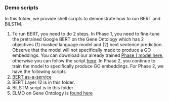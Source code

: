 

### Demo scripts

In this folder, we provide shell scripts to demonstrate how to run BERT and BiLSTM. 

1. To run BERT, you need to do 2 steps. In Phase 1, you need to fine-tune the pretrained Google BERT on the Gene Ontology which has 2 objectives (1) masked language model and (2) next sentence prediction. Observe that the model will not specifically made to produce a GO embeddings. You can download our already trained [Phase 1 model here](https://drive.google.com/drive/folders/129UObLlhnp0RK6MQAS7waUF-k4SuGV-u), otherwise you can follow the script [here](https://github.com/datduong/EncodeGeneOntology/blob/master/BERT/PretrainBertPhase1/run.sh). In Phase 2, you continue to train the model to specifically produce GO embeddings. For Phase 2, we have the following scripts
  1. [BERT as-a-service](https://github.com/auppunda/GeneOntologyEncoders/blob/master/BertAsAService/GetVecFile.sh)
  2. BERT Layer 12 is in this folder. 
2. BiLSTM script is in this folder
3. ELMO on Gene Ontology is [found here](https://github.com/auppunda/GeneOntologyEncoders/tree/master/Elmo/encoder)




